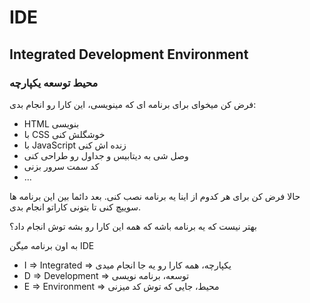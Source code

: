 ﻿<h1>IDE</h1>
<h2>Integrated Development Environment</h2>
<h3>محیط توسعه یکپارچه</h3>

<p>
    فرض کن میخوای برای برنامه ای که مینویسی، این کارا رو انجام بدی:
</p>

<ul>
    <li>HTML بنویسی</li>
    <li>با CSS خوشگلش کنی</li>
    <li>با JavaScript زنده اش کنی</li>
    <li>وصل شی به دیتابیس و جداول رو طراحی کنی</li>
    <li>کد سمت سرور بزنی</li>
    <li>...</li>
</ul>

<p>
    حالا فرض کن برای هر کدوم از اینا یه برنامه نصب کنی. بعد دائما بین این برنامه ها سوییچ کنی تا بتونی کاراتو انجام بدی.
</p>

<p>
    بهتر نیست که یه برنامه باشه که همه این کارا رو بشه توش انجام داد؟
</p>

<p>
    به اون برنامه میگن IDE
</p>

<ul>
    <li>I => Integrated => یکپارچه، همه کارا رو یه جا انجام میدی</li>
    <li>D => Development => توسعه، برنامه نویسی</li>
    <li>E => Environment => محیط، جایی که توش کد میزنی</li>
</ul>